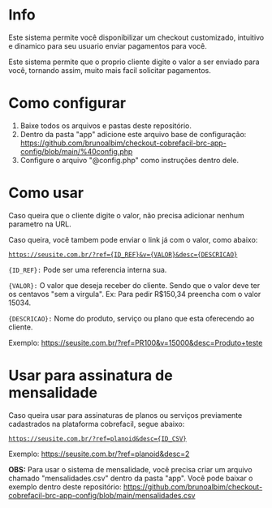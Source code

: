 # Info

Este sistema permite você disponibilizar um checkout customizado, intuitivo e dinamico para seu usuario enviar pagamentos para você.

Este sistema permite que o proprio cliente digite o valor a ser enviado para você, tornando assim, muito mais facil solicitar pagamentos.


# Como configurar

1. Baixe todos os arquivos e pastas deste repositório.
2. Dentro da pasta "app" adicione este arquivo base de configuração: https://github.com/brunoalbim/checkout-cobrefacil-brc-app-config/blob/main/%40config.php
3. Configure o arquivo "@config.php" como instruções dentro dele.



# Como usar

Caso queira que o cliente digite o valor, não precisa adicionar nenhum parametro na URL.

Caso queira, você tambem pode enviar o link já com o valor, como abaixo:

<code>https://seusite.com.br/?ref={ID_REF}&v={VALOR}&desc={DESCRICAO}</code>

<code>{ID_REF}:</code> Pode ser uma referencia interna sua.

<code>{VALOR}:</code> O valor que deseja receber do cliente. Sendo que o valor deve ter os centavos "sem a virgula". Ex: Para pedir R$150,34 preencha com o valor 15034.

<code>{DESCRICAO}:</code> Nome do produto, serviço ou plano que esta oferecendo ao cliente.

Exemplo:
https://seusite.com.br/?ref=PR100&v=15000&desc=Produto+teste



# Usar para assinatura de mensalidade

Caso queira usar para assinaturas de planos ou serviços previamente cadastrados na plataforma cobrefacil, segue abaixo:

<code>https://seusite.com.br/?ref=planoid&desc={ID_CSV}</code>

Exemplo:
https://seusite.com.br/?ref=planoid&desc=2


<b>OBS:</b> Para usar o sistema de mensalidade, você precisa criar um arquivo chamado "mensalidades.csv" dentro da pasta "app". Você pode baixar o exemplo dentro deste repositório: https://github.com/brunoalbim/checkout-cobrefacil-brc-app-config/blob/main/mensalidades.csv
